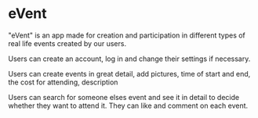 # eVent

"eVent" is an app made for creation and participation in different types of real life events created by our users.

Users can create an account, log in and change their settings if necessary.

Users can create events in great detail, add pictures, time of start and end, the cost for attending, description

Users can search for someone elses event and see it in detail to decide whether they want to attend it. They can like and comment on each event.
